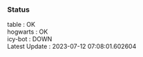 ### Status


table : OK  
hogwarts : OK  
icy-bot : DOWN  
Latest Update : 2023-07-12 07:08:01.602604
